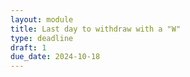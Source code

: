 ```yaml
---
layout: module
title: Last day to withdraw with a "W"
type: deadline
draft: 1
due_date: 2024-10-18
---
```

